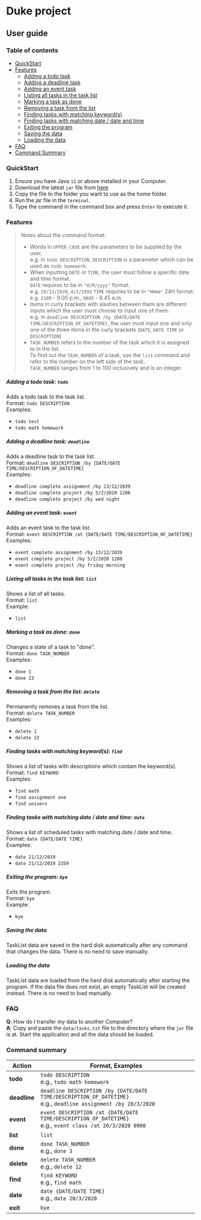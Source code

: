 # Duke project
## User guide
### Table of contents
* [QuickStart](#quickstart)
* [Features](#features)
  * [Adding a todo task](#adding-a-todo-task-todo)
  * [Adding a deadline task](#adding-a-deadline-task-deadline)
  * [Adding an event task](#adding-an-event-task-event)
  * [Listing all tasks in the task list](#listing-all-tasks-in-the-task-list-list)
  * [Marking a task as done](#marking-a-task-as-done-done)
  * [Removing a task from the list](#removing-a-task-from-the-list-delete)
  * [Finding tasks with matching keyword(s)](#finding-tasks-with-matching-keywords-find)
  * [Finding tasks with matching date / date and time](#finding-tasks-with-matching-date--date-and-time-date)
  * [Exiting the program](#exiting-the-program-bye)
  * [Saving the data](#saving-the-data)
  * [Loading the data](#loading-the-data)
* [FAQ](#faq)
* [Command Summary](#command-summary)

### QuickStart

1. Ensure you have Java `11` or above installed in your Computer.
2. Download the latest `jar` file from [here](https://github.com/xingrong123/ip/releases) 
3. Copy the file to the folder you want to use as the home folder.
4. Run the jar file in the `terminal`. 
5. Type the command in the command box and press `Enter` to execute it. 
    
### Features

> Notes about the command format:  
> * Words in `UPPER_CASE` are the parameters to be supplied by the user.  
>       e.g. in `todo DESCRIPTION`, `DESCRIPTION` is a parameter which can be used as `todo homework`.
> * When inputting `DATE` or `TIME`, the user must follow a specific date and time format.  
>       `DATE` requires to be in `"d/M/yyyy"` format.  
>       e.g. `20/12/2020`, `4/2/1993`
>       `TIME` requires to be in `"HHmm"` 24H format.  
>       e.g. `2100` - 9.00 p.m., `0845` - 8.45 a.m.
> * Items in curly brackets with slashes between them are different inputs which 
>       the user must choose to input one of them.  
>       e.g. in `deadline DESCRIPTION /by {DATE/DATE TIME/DESCRIPTION_OF_DATETIME}`, 
>       the user must input one and only one of the three items in the curly brackets (`DATE`, `DATE TIME` or `DESCRIPTION`)
> * `TASK_NUMBER` refers to the number of the task which it is assigned to in the list.  
>       To find out the `TASK_NUMBER` of a task, use the `list` command and 
>       refer to the number on the left side of the task.  
>       `TASK_NUMBER` ranges from 1 to 100 inclusively and is an integer.

##### Adding a todo task: `todo`

Adds a todo task to the task list.  
Format: `todo DESCRIPTION`  
Examples:  
* `todo test`
* `todo math homework`

##### Adding a deadline task: `deadline`

Adds a deadline task to the task list.  
Format: `deadline DESCRIPTION /by {DATE/DATE TIME/DESCRIPTION_OF_DATETIME}`  
Examples:  
* `deadline complete assignment /by 13/12/2039`
* `deadline complete project /by 5/2/2020 1200`
* `deadline complete project /by wed night`

##### Adding an event task: `event`

Adds an event task to the task list.  
Format: `event DESCRIPTION /at {DATE/DATE TIME/DESCRIPTION_OF_DATETIME}`  
Examples:  
* `event complete assignment /by 13/12/2039`
* `event complete project /by 5/2/2020 1200`
* `event complete project /by friday morning`

##### Listing all tasks in the task list: `list`

Shows a list of all tasks.  
Format: `list`  
Example:  
* `list`

##### Marking a task as done: `done`

Changes a state of a task to "done".  
Format: `done TASK_NUMBER`  
Examples:  
* `done 1`
* `done 23`

##### Removing a task from the list: `delete`

Permanently removes a task from the list.  
Format: `delete TASK_NUMBER`  
Examples:  
* `delete 1`
* `delete 23`

##### Finding tasks with matching keyword(s): `find`

Shows a list of tasks with descriptions which contain the keyword(s).  
Format: `find KEYWORD`  
Examples:  
* `find math`
* `find assignment one`
* `find univers`

##### Finding tasks with matching date / date and time: `date`

Shows a list of scheduled tasks with matching date / date and time.  
Format: `date {DATE/DATE TIME}`  
Examples:  
* `date 21/12/2019`
* `date 21/12/2019 2359`

##### Exiting the program: `bye`

Exits the program.  
Format: `bye`  
Example:  
* `bye`

##### Saving the data
TaskList data are saved in the hard disk automatically after any command that changes the data. 
There is no need to save manually.

##### Loading the data
TaskList data are loaded from the hard disk automatically after starting the program. 
If the data file does not exist, an empty TaskList will be created instead.
There is no need to load manually.


### FAQ
**Q**: How do I transfer my data to another Computer?  
**A**: Copy and paste the `data/tasks.txt` file to the directory where the `jar` file is at. 
        Start the application and all the data should be loaded.

### Command summary
**Action** | **Format, Examples**
------------ | -------------
**todo**|`todo DESCRIPTION` <br> e.g., `todo math homework`
**deadline**|`deadline DESCRIPTION /by {DATE/DATE TIME/DESCRIPTION_OF_DATETIME}` <br> e.g., `deadline assignment /by 20/3/2020`
**event**|`event DESCRIPTION /at {DATE/DATE TIME/DESCRIPTION_OF_DATETIME}` <br> e.g., `event class /at 20/3/2020 0900`
**list**|`list`
**done**|`done TASK_NUMBER` <br> e.g., `done 3`
**delete**|`delete TASK_NUMBER` <br> e.g., `delete 12`
**find**|`find KEYWORD` <br> e.g., `find math`
**date**|`date {DATE/DATE TIME}` <br> e.g., `date 20/3/2020`
**exit**|`bye`